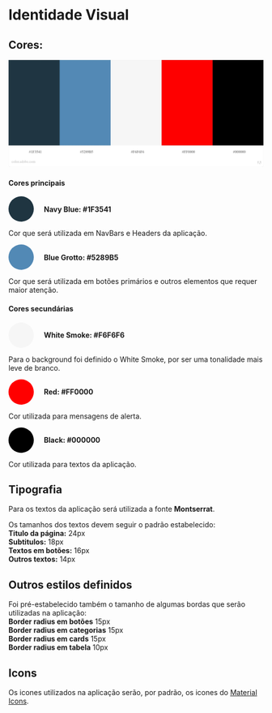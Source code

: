 # Identidade Visual

## Cores:

![Paleta de Cores](./assets/imgs/paleta-de-cores.jpeg)

#### Cores principais

<div style= "display: flex; width: 100%; flex-direction: row; align-items: center; margin-bottom:10px;">

<div style="background-color: #1F3541; height:50px; width:50px; border-radius: 25px; margin-right: 20px;" ></div>

<b>Navy Blue: #1F3541</b>

</div>

Cor que será utilizada em NavBars e Headers da aplicação.

<div style= "display: flex; width: 100%; flex-direction: row; align-items: center; margin-bottom:10px;">

<div style="background-color: #5289B5; height:50px; width:50px; border-radius: 25px; margin-right: 20px;" ></div>

<b>Blue Grotto: #5289B5</b>

</div>

Cor que será utilizada em botões primários e outros elementos que requer maior atenção.

#### Cores secundárias

<div style= "display: flex; width: 100%; flex-direction: row; align-items: center; margin-bottom:10px;">
<div style="background-color: #F6F6F6; height:50px; width:50px; border-radius: 25px; margin-right: 20px;" ></div>

<b>White Smoke: #F6F6F6</b>

</div>

Para o background foi definido o White Smoke, por ser uma tonalidade mais leve de branco.

<div style= "display: flex; width: 100%; flex-direction: row; align-items: center; margin-bottom:10px;">

<div style="background-color: #FF0000; height:50px; width:50px; border-radius: 25px; margin-right: 20px;" ></div>

<b>Red: #FF0000</b>

</div>

Cor utilizada para mensagens de alerta.

<div style= "display: flex; width: 100%; flex-direction: row; align-items: center; margin-bottom:10px;">

<div style="background-color: #000000; height:50px; width:50px; border-radius: 25px; margin-right: 20px;" ></div>

<b>Black: #000000</b>

</div>

Cor utilizada para textos da aplicação.

## Tipografia

Para os textos da aplicação será utilizada a fonte **Montserrat**.

Os tamanhos dos textos devem seguir o padrão estabelecido:  
**Titulo da página:** 24px  
**Subtitulos:** 18px  
**Textos em botões:** 16px  
**Outros textos:** 14px

## Outros estilos definidos

Foi pré-estabelecido também o tamanho de algumas bordas que serão utilizadas na aplicação:  
**Border radius em botões** 15px  
**Border radius em categorias** 15px  
**Border radius em cards** 15px  
**Border radius em tabela** 10px

## Icons

Os icones utilizados na aplicação serão, por padrão, os icones do [Material Icons](https://material.io/resources/icons/?style=baseline).
